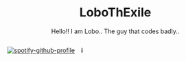 <div align="center">
  <h1>LoboThExile</h1>
  <p>Hello!! I am Lobo.. The guy that codes badly..</p>
</div>

<div style="display: flex; align-items: center;">
  <a href="https://spotify-github-profile.kittinanx.com/api/view?uid=lsqsm15qshgrxc84s1rvvyteu&redirect=true">
    <img src="https://spotify-github-profile.kittinanx.com/api/view?uid=lsqsm15qshgrxc84s1rvvyteu&cover_image=true&theme=default&show_offline=true&background_color=000000&interchange=true&bar_color_cover=false&bar_color=000000" alt="spotify-github-profile" style="margin-right: 15px;">
  </a>
  <div>
    <p><strong>i </strong></p>
  </div>
</div>


<!--
**LoboThExile/LoboThExile** is a ✨ _special_ ✨ repository because its `README.md` (this file) appears on your GitHub profile.

Here are some ideas to get you started:

- 🔭 I’m currently working on ...
- 🌱 I’m currently learning ...
- 👯 I’m looking to collaborate on ...
- 🤔 I’m looking for help with ...
- 💬 Ask me about ...
- 📫 How to reach me: ...
- 😄 Pronouns: ...
- ⚡ Fun fact: ...
-->
